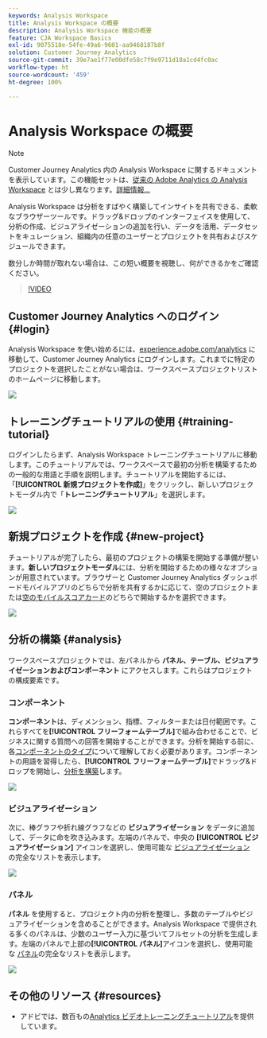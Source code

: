 ```yaml
---
keywords: Analysis Workspace
title: Analysis Workspace の概要
description: Analysis Workspace 機能の概要
feature: CJA Workspace Basics
exl-id: 9075518e-54fe-49a6-9601-aa9468187b8f
solution: Customer Journey Analytics
source-git-commit: 39e7ae1f77e00dfe58c7f9e9711d18a1cd4fc0ac
workflow-type: ht
source-wordcount: '459'
ht-degree: 100%

---
```


# Analysis Workspace の概要

>[!NOTE]
>
>Customer Journey Analytics 内の Analysis Workspace に関するドキュメントを表示しています。この機能セットは、[従来の Adobe Analytics の Analysis Workspace](https://experienceleague.adobe.com/docs/analytics/analyze/analysis-workspace/home.html?lang=ja#analysis-workspace) とは少し異なります。[詳細情報...](/help/getting-started/cja-aa.md)

Analysis Workspace は分析をすばやく構築してインサイトを共有できる、柔軟なブラウザーツールです。ドラッグ&amp;ドロップのインターフェイスを使用して、分析の作成、ビジュアライゼーションの追加を行い、データを活用、データセットをキュレーション、組織内の任意のユーザーとプロジェクトを共有およびスケジュールできます。

数分しか時間が取れない場合は、この短い概要を視聴し、何ができるかをご確認ください。

>[!VIDEO](https://video.tv.adobe.com/v/26266/?quality=12)

## Customer Journey Analytics へのログイン {#login}

Analysis Workspace を使い始めるには、[experience.adobe.com/analytics](https://experience.adobe.com/analytics) に移動して、Customer Journey Analytics にログインします。これまでに特定のプロジェクトを選択したことがない場合は、ワークスペースプロジェクトリストのホームページに移動します。

![](assets/login-analytics.png)

## トレーニングチュートリアルの使用 {#training-tutorial}

ログインしたらまず、Analysis Workspace トレーニングチュートリアルに移動します。このチュートリアルでは、ワークスペースで最初の分析を構築するための一般的な用語と手順を説明します。チュートリアルを開始するには、「**[!UICONTROL 新規プロジェクトを作成]**」をクリックし、新しいプロジェクトモーダル内で「**トレーニングチュートリアル**」を選択します。

![](assets/training-tutorial.png)

## 新規プロジェクトを作成 {#new-project}

チュートリアルが完了したら、最初のプロジェクトの構築を開始する準備が整います。**新しいプロジェクトモーダル**&#x200B;には、分析を開始するための様々なオプションが用意されています。ブラウザーと Customer Journey Analytics ダッシュボードモバイルアプリのどちらで分析を共有するかに応じて、空のプロジェクトまたは[空のモバイルスコアカード](/help/mobile-app/curator.md)のどちらで開始するかを選択できます。

![](assets/create-new-project.png)

## 分析の構築 {#analysis}

ワークスペースプロジェクトでは、左パネルから **パネル、テーブル、ビジュアライゼーションおよびコンポーネント** にアクセスします。これらはプロジェクトの構成要素です。

### コンポーネント

**コンポーネント**&#x200B;は、ディメンション、指標、フィルターまたは日付範囲です。これらすべてを&#x200B;**[!UICONTROL フリーフォームテーブル]**&#x200B;で組み合わせることで、ビジネスに関する質問への回答を開始することができます。分析を開始する前に、各[コンポーネントのタイプ](/help/components/overview.md)について理解しておく必要があります。コンポーネントの用語を習得したら、**[!UICONTROL フリーフォームテーブル]**&#x200B;でドラッグ&amp;ドロップを開始し、[分析を構築](/help/analysis-workspace/build-workspace-project/freeform-overview.md)します。

![](assets/build-components.png)

### ビジュアライゼーション

次に、棒グラフや折れ線グラフなどの **ビジュアライゼーション** をデータに追加して、データに命を吹き込みます。左端のパネルで、中央の **[!UICONTROL ビジュアライゼーション]** アイコンを選択し、使用可能な [ビジュアライゼーション](/help/analysis-workspace/visualizations/freeform-analysis-visualizations.md) の完全なリストを表示します。

![](assets/build-visualizations.png)

### パネル

**パネル** を使用すると、プロジェクト内の分析を整理し、多数のテーブルやビジュアライゼーションを含めることができます。Analysis Workspace で提供される多くのパネルは、少数のユーザー入力に基づいてフルセットの分析を生成します。左端のパネルで上部の&#x200B;**[!UICONTROL パネル]**&#x200B;アイコンを選択し、使用可能な [パネル](/help/analysis-workspace/c-panels/panels.md)の完全なリストを表示します。

![](assets/build-panels.png)

## その他のリソース {#resources}

* アドビでは、数百もの[Analytics ビデオトレーニングチュートリアル](https://experienceleague.adobe.com/docs/analytics-learn/tutorials/overview.html?lang=ja)を提供しています。
